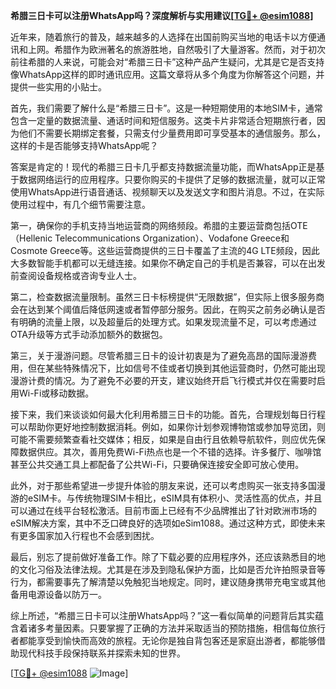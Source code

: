 **希腊三日卡可以注册WhatsApp吗？深度解析与实用建议[[TG💪+ @esim1088](https://t.me/s/esim1088)]**

近年来，随着旅行的普及，越来越多的人选择在出国前购买当地的电话卡以方便通讯和上网。希腊作为欧洲著名的旅游胜地，自然吸引了大量游客。然而，对于初次前往希腊的人来说，可能会对“希腊三日卡”这种产品产生疑问，尤其是它是否支持像WhatsApp这样的即时通讯应用。这篇文章将从多个角度为你解答这个问题，并提供一些实用的小贴士。

首先，我们需要了解什么是“希腊三日卡”。这是一种短期使用的本地SIM卡，通常包含一定量的数据流量、通话时间和短信服务。这类卡片非常适合短期旅行者，因为他们不需要长期绑定套餐，只需支付少量费用即可享受基本的通信服务。那么，这样的卡是否能够支持WhatsApp呢？

答案是肯定的！现代的希腊三日卡几乎都支持数据流量功能，而WhatsApp正是基于数据网络运行的应用程序。只要你购买的卡提供了足够的数据流量，就可以正常使用WhatsApp进行语音通话、视频聊天以及发送文字和图片消息。不过，在实际使用过程中，有几个细节需要注意。

第一，确保你的手机支持当地运营商的网络频段。希腊的主要运营商包括OTE（Hellenic Telecommunications Organization）、Vodafone Greece和Cosmote Greece等。这些运营商提供的三日卡覆盖了主流的4G LTE频段，因此大多数智能手机都可以无缝连接。如果你不确定自己的手机是否兼容，可以在出发前查阅设备规格或咨询专业人士。

第二，检查数据流量限制。虽然三日卡标榜提供“无限数据”，但实际上很多服务商会在达到某个阈值后降低网速或者暂停部分服务。因此，在购买之前务必确认是否有明确的流量上限，以及超量后的处理方式。如果发现流量不足，可以考虑通过OTA升级等方式手动添加额外的数据包。

第三，关于漫游问题。尽管希腊三日卡的设计初衷是为了避免高昂的国际漫游费用，但在某些特殊情况下，比如信号不佳或者切换到其他运营商时，仍然可能出现漫游计费的情况。为了避免不必要的开支，建议始终开启飞行模式并仅在需要时启用Wi-Fi或移动数据。

接下来，我们来谈谈如何最大化利用希腊三日卡的功能。首先，合理规划每日行程可以帮助你更好地控制数据消耗。例如，如果你计划参观博物馆或参加导览团，则可能不需要频繁查看社交媒体；相反，如果是自由行且依赖导航软件，则应优先保障数据供应。其次，善用免费Wi-Fi热点也是一个不错的选择。许多餐厅、咖啡馆甚至公共交通工具上都配备了公共Wi-Fi，只要确保连接安全即可放心使用。

此外，对于那些希望进一步提升体验的朋友来说，还可以考虑购买一张支持多国漫游的eSIM卡。与传统物理SIM卡相比，eSIM具有体积小、灵活性高的优点，并且可以通过在线平台轻松激活。目前市面上已经有不少品牌推出了针对欧洲市场的eSIM解决方案，其中不乏口碑良好的选项如eSim1088。通过这种方式，即使未来有更多国家加入行程也不会感到困扰。

最后，别忘了提前做好准备工作。除了下载必要的应用程序外，还应该熟悉目的地的文化习俗及法律法规。尤其是在涉及到隐私保护方面，比如是否允许拍照录音等行为，都需要事先了解清楚以免触犯当地规定。同时，建议随身携带充电宝或其他备用电源设备以防万一。

综上所述，“希腊三日卡可以注册WhatsApp吗？”这一看似简单的问题背后其实蕴含着诸多考量因素。只要掌握了正确的方法并采取适当的预防措施，相信每位旅行者都能享受到愉快而高效的旅程。无论你是独自背包客还是家庭出游者，都能够借助现代科技手段保持联系并探索未知的世界。

[[TG💪+ @esim1088](https://t.me/s/esim1088) ![Image](https://i.postimg.cc/4NQfJmqS/Snipaste-2025-05-13-00-14-12.png)]